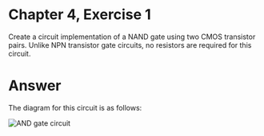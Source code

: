 # Chapter 4, Exercise 1

Create a circuit implementation of a NAND gate using two CMOS transistor pairs. Unlike  NPN transistor gate circuits, no resistors are required for this circuit.

# Answer
The diagram for this circuit is as follows:

![AND gate circuit](src/Ex__1_diagram.png)
